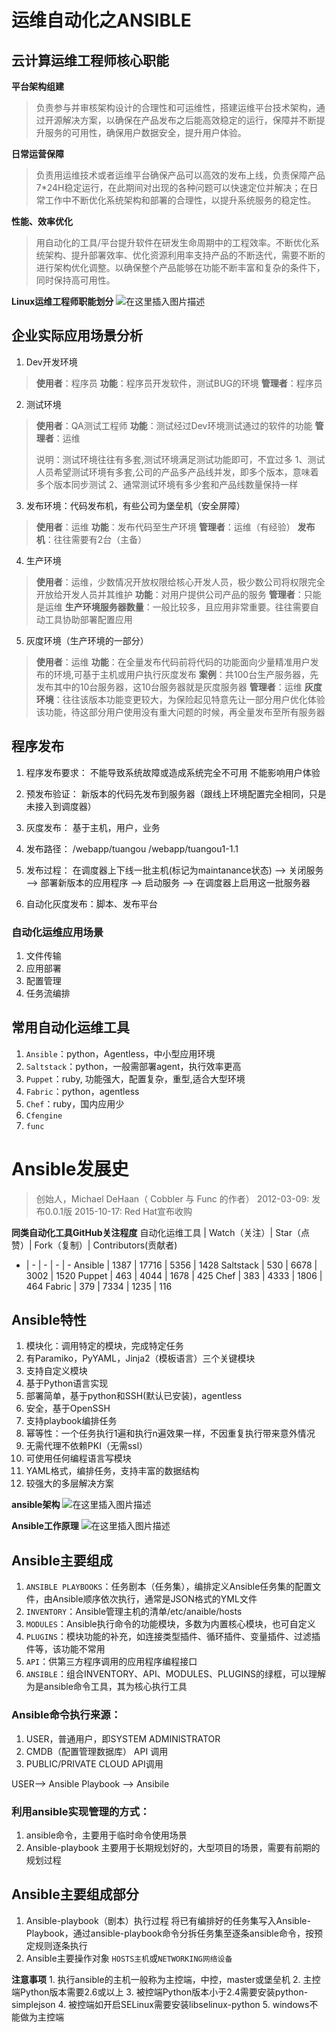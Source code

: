 # 运维自动化之ANSIBLE

## 云计算运维工程师核心职能
**平台架构组建**
>负责参与并审核架构设计的合理性和可运维性，搭建运维平台技术架构，通过开源解决方案，以确保在产品发布之后能高效稳定的运行，保障并不断提升服务的可用性，确保用户数据安全，提升用户体验。

**日常运营保障**
>负责用运维技术或者运维平台确保产品可以高效的发布上线，负责保障产品7*24H稳定运行，在此期间对出现的各种问题可以快速定位并解决；在日常工作中不断优化系统架构和部署的合理性，以提升系统服务的稳定性。

**性能、效率优化**
>用自动化的工具/平台提升软件在研发生命周期中的工程效率。不断优化系统架构、提升部署效率、优化资源利用率支持产品的不断迭代，需要不断的进行架构优化调整。以确保整个产品能够在功能不断丰富和复杂的条件下，同时保持高可用性。


**Linux运维工程师职能划分**
![在这里插入图片描述](https://img-blog.csdnimg.cn/20190711195236956.png?x-oss-process=image/watermark,type_ZmFuZ3poZW5naGVpdGk,shadow_10,text_aHR0cHM6Ly90aHNvbi5ibG9nLmNzZG4ubmV0,size_16,color_FFFFFF,t_70)


## 企业实际应用场景分析
1. Dev开发环境
>**使用者**：程序员
**功能**：程序员开发软件，测试BUG的环境
**管理者**：程序员

2. 测试环境
>**使用者**：QA测试工程师
**功能**：测试经过Dev环境测试通过的软件的功能
**管理者**：运维
>
>说明：测试环境往往有多套,测试环境满足测试功能即可，不宜过多
1、测试人员希望测试环境有多套,公司的产品多产品线并发，即多个版本，意味着多个版本同步测试
2、通常测试环境有多少套和产品线数量保持一样

3. 发布环境：代码发布机，有些公司为堡垒机（安全屏障）
>**使用者**：运维
**功能**：发布代码至生产环境
**管理者**：运维（有经验）
**发布机**：往往需要有2台（主备）

4. 生产环境
>**使用者**：运维，少数情况开放权限给核心开发人员，极少数公司将权限完全开放给开发人员并其维护
**功能**：对用户提供公司产品的服务
**管理者**：只能是运维
**生产环境服务器数量**：一般比较多，且应用非常重要。往往需要自动工具协助部署配置应用

5. 灰度环境（生产环境的一部分）
>**使用者**：运维
**功能**：在全量发布代码前将代码的功能面向少量精准用户发布的环境,可基于主机或用户执行灰度发布
**案例**：共100台生产服务器，先发布其中的10台服务器，这10台服务器就是灰度服务器
**管理者**：运维
**灰度环境**：往往该版本功能变更较大，为保险起见特意先让一部分用户优化体验该功能，待这部分用户使用没有重大问题的时候，再全量发布至所有服务器


## 程序发布

1. 程序发布要求：
不能导致系统故障或造成系统完全不可用
不能影响用户体验

2. 预发布验证：
新版本的代码先发布到服务器（跟线上环境配置完全相同，只是未接入到调度器）

3. 灰度发布：
基于主机，用户，业务

4. 发布路径：
/webapp/tuangou
/webapp/tuangou1-1.1

5. 发布过程：
在调度器上下线一批主机(标记为maintanance状态) --> 关闭服务 --> 部署新版本的应用程序 --> 启动服务 --> 在调度器上启用这一批服务器

6. 自动化灰度发布：脚本、发布平台


### 自动化运维应用场景
1. 文件传输
2. 应用部署
3. 配置管理
4. 任务流编排


## 常用自动化运维工具
1. `Ansible`：python，Agentless，中小型应用环境
2. `Saltstack`：python，一般需部署agent，执行效率更高
3. `Puppet`：ruby, 功能强大，配置复杂，重型,适合大型环境
4. `Fabric`：python，agentless
5. `Chef`：ruby，国内应用少
6. `Cfengine`
7. `func` 


# Ansible发展史
>创始人，Michael DeHaan（ Cobbler 与 Func 的作者）
2012-03-09: 发布0.0.1版
2015-10-17: Red Hat宣布收购


**同类自动化工具GitHub关注程度**
自动化运维工具 | Watch（关注）| Star（点赞）| Fork（复制）| Contributors(贡献者)
- | - | - | - | -
Ansible | 1387 | 17716 | 5356 | 1428
Saltstack | 530 | 6678 | 3002 | 1520 
Puppet | 463 | 4044 | 1678 | 425
Chef | 383 | 4333 | 1806 | 464 
Fabric | 379 | 7334 | 1235 | 116

## Ansible特性
1. 模块化：调用特定的模块，完成特定任务
2. 有Paramiko，PyYAML，Jinja2（模板语言）三个关键模块
3. 支持自定义模块
4. 基于Python语言实现
5. 部署简单，基于python和SSH(默认已安装)，agentless
6. 安全，基于OpenSSH
7. 支持playbook编排任务
8. 幂等性：一个任务执行1遍和执行n遍效果一样，不因重复执行带来意外情况
9. 无需代理不依赖PKI（无需ssl）
10. 可使用任何编程语言写模块
11. YAML格式，编排任务，支持丰富的数据结构
12. 较强大的多层解决方案


**ansible架构**
![在这里插入图片描述](https://img-blog.csdnimg.cn/20190711200017623.png?x-oss-process=image/watermark,type_ZmFuZ3poZW5naGVpdGk,shadow_10,text_aHR0cHM6Ly90aHNvbi5ibG9nLmNzZG4ubmV0,size_16,color_FFFFFF,t_70)

**Ansible工作原理**
![在这里插入图片描述](https://img-blog.csdnimg.cn/20190711200034358.png?x-oss-process=image/watermark,type_ZmFuZ3poZW5naGVpdGk,shadow_10,text_aHR0cHM6Ly90aHNvbi5ibG9nLmNzZG4ubmV0,size_16,color_FFFFFF,t_70)


## Ansible主要组成
1. `ANSIBLE PLAYBOOKS`：任务剧本（任务集），编排定义Ansible任务集的配置文件，由Ansible顺序依次执行，通常是JSON格式的YML文件
2. `INVENTORY`：Ansible管理主机的清单/etc/anaible/hosts
3. `MODULES`：Ansible执行命令的功能模块，多数为内置核心模块，也可自定义
4. `PLUGINS`：模块功能的补充，如连接类型插件、循环插件、变量插件、过滤插件等，该功能不常用
5. `API`：供第三方程序调用的应用程序编程接口
7. `ANSIBLE`：组合INVENTORY、API、MODULES、PLUGINS的绿框，可以理解为是ansible命令工具，其为核心执行工具


### Ansible命令执行来源：
1. USER，普通用户，即SYSTEM ADMINISTRATOR
2. CMDB（配置管理数据库） API 调用
3. PUBLIC/PRIVATE CLOUD API调用

USER--> Ansible Playbook --> Ansibile


### 利用ansible实现管理的方式：
1. ansible命令，主要用于临时命令使用场景
2. Ansible-playbook 主要用于长期规划好的，大型项目的场景，需要有前期的规划过程


## Ansible主要组成部分
1. Ansible-playbook（剧本）执行过程
    将已有编排好的任务集写入Ansible-Playbook，通过ansible-playbook命令分拆任务集至逐条ansible命令，按预定规则逐条执行
2. Ansible主要操作对象
    `HOSTS主机`或`NETWORKING网络设备`

**注意事项**
    1. 执行ansible的主机一般称为主控端，中控，master或堡垒机
    2. 主控端Python版本需要2.6或以上
    3. 被控端Python版本小于2.4需要安装python-simplejson
    4. 被控端如开启SELinux需要安装libselinux-python
    5. windows不能做为主控端

